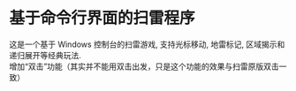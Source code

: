 # 基于命令行界面的扫雷程序

这是一个基于 Windows 控制台的扫雷游戏, 支持光标移动, 地雷标记, 区域揭示和递归展开等经典玩法.  
增加“双击”功能（其实并不能用双击出发，只是这个功能的效果与扫雷原版双击一致）
